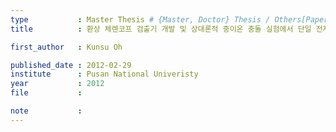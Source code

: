 ```yaml
---
type           : Master Thesis # {Master, Doctor} Thesis / Others[Paper, Article]
title          : 환상 체렌코프 검출기 개발 및 상대론적 중이온 충돌 실험에서 단일 전자 생성 연구 

first_author   : Kunsu Oh

published_date : 2012-02-29
institute      : Pusan National Univeristy
year           : 2012
file           :

note           :
---
```


